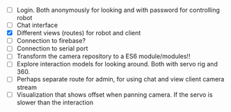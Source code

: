 * [ ] Login. Both anonymously for looking and with password for controlling robot
* [ ] Chat interface
* [x] Different views (routes) for robot and client
* [ ] Connection to firebase?
* [ ] Connection to serial port
* [ ] Transform the camera repository to a ES6 module/modules!!
* [ ] Explore interaction models for looking around. Both with servo rig and 360.
* [ ] Perhaps separate route for admin, for using chat and view client camera stream
* [ ] Visualization that shows offset when panning camera. If the servo is slower than the interaction
